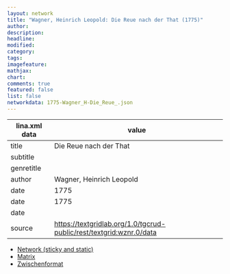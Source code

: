 ```yaml
---
layout: network
title: "Wagner, Heinrich Leopold: Die Reue nach der That (1775)"
author:
description:
headline:
modified:
category:
tags:
imagefeature: 
mathjax: 
chart: 
comments: true
featured: false
list: false
networkdata: 1775-Wagner_H-Die_Reue_.json
---
```

lina.xml data  | value
------------- | -------------
title|Die Reue nach der That
subtitle|
genretitle|
author|Wagner, Heinrich Leopold
date|1775
date|1775
date|
source|https://textgridlab.org/1.0/tgcrud-public/rest/textgrid:wznr.0/data


* [Network (sticky and static)](/network264)
* [Matrix](/matrix264)
* [Zwischenformat](/lina264 )
